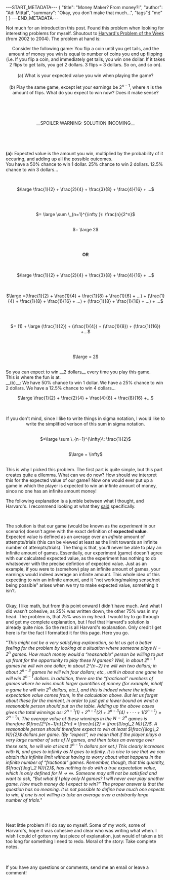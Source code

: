 ---START_METADATA---
{
  "title": "Money Maker? From money?!",
  "author": "Adi Mittal",
  "summary": "Okay, you don't make that much...",
  "tags":[
    "me"
  ]
}
---END_METADATA---
![]()

Not much for an introduction this post. Found this problem when looking for interesting problems for myself. Shoutout to <a href = "https://www.physics.harvard.edu/academics/undergrad/problems">Harvard's Problem of the Week</a> (from 2002 to 2004). The problem at hand is:

<center>

Consider the following game: You flip a coin until you get tails, and the amount of money you win is equal to number of coins you end up flipping (i.e. If you flip a coin, and immediately get tails, you win one dollar. If it takes 2 flips to get tails, you get 2 dollars. 3 flips = 3 dollars. So on, and so on).
<br><br>
(a) What is your expected value you win when playing the game?
<br><br>
(b) Play the same game, except let your earnings be $2^{n-1}$, where $n$ is the amount of flips. What do you expect to win now? Does it make sense?

</center>

<br><br><br>

<center>__SPOILER WARNING: SOLUTION INCOMING__</center>

<br><br><br>


__(a)__: Expected value is the amount you win, multiplied by the probability of it occuring, and adding up all the possible outcomes.
<br>
You have a 50% chance to win 1 dollar. 25% chance to win 2 dollars. 12.5% chance to win 3 dollars...

<br>
<center>

$\large \frac{1}{2} + \frac{2}{4} + \frac{3}{8} + \frac{4}{16} + ...$

<br><br>

$= \large \sum \_{n=1}^{\infty }\: \frac{n}{2^n}$
<br><br>

$= \large 2$

<br><br>

__OR__

<br><br>
$\large \frac{1}{2} + \frac{2}{4} + \frac{3}{8} + \frac{4}{16} + ...$

<br><br>
$\large =(\frac{1}{2} + \frac{1}{4} + \frac{1}{8} + \frac{1}{6} + ...) + (\frac{1}{4} + \frac{1}{8} + \frac{1}{16} + ...) + (\frac{1}{8} + \frac{1}{16} + ...) + ...$

<br><br>

$= (1) + \large (\frac{1}{2}) + (\frac{1}{4}) + (\frac{1}{8}) + (\frac{1}{16}) +...$

<br><br>

$\large = 2$
</center>
<br>
So you can expect to win __2 dollars__ every time you play this game.

<br>
This is where the fun is at.

<br>
__(b)__: We have 50% chance to win 1 dollar. We have a 25% chance to win 2 dollars. We have a 12.5% chance to win 4 dollars...
<br>
<center>

$\large \frac{1}{2} + \frac{2}{4} + \frac{4}{8} + \frac{8}{16} +...$

<br><br>
If you don't mind, since I like to write things in sigma notation, I would like to write the simplified verison of this sum in sigma notation.
<br><br>

$=\large \sum \_{n=1}^{\infty}\: \frac{1}{2}$
<br><br>

$\large = \infty$

</center>
<br>
This is why I picked this problem. The first part is quite simple, but this part creates quite a dilemma. What can we do now? How should we interpret this for the expected value of our game? Now one would ever put up a game in which the player is expected to win an infinte amount of money, since no one has an infinite amount money!
<br>

The following explanation is a jumble between what I thought, and Harvard's. I recommend looking at what they <a href = "https://www.physics.harvard.edu/uploads/files/undergrad/probweek/sol6.pdf">said</a> specifically.

<br>

The solution is that our game (would be known as the _experiment_ in our scenario) doesn't agree with the exact definition of __expected value__. Expected value is defined as an average over an _infinite_ amount of attempts/trials (this can be viewed at least as the limit towards an infinite number of attempts/trials). The thing is that, you'll never be able to play an infinite amount of games. Essentially, our experiment (game) doesn't agree with our calculated expected value, as the experiment has nothing to do whatsoever with the precise defintion of expected value. Just as an example, if you were to (somehow) play an infinite amount of games, your earnings would indeed average an infinite amount. This whole idea of this expecting to win an infinite amount, and it "not working/making sense/not being possible" arises when we try to make expected value, something it isn't.

<br> Okay, I like math, but from this point onward I didn't have much. And what I did wasn't cohesive, as 25% was written down, the other 75% was in my head. The problem is, that 75% _was_ in my head. I would try to go through and get my complete explanation, but I feel that Harvard's solution is already quite nice. So the rest is all Harvard's explanation. Only credit I get here is for the fact I formatted it for this page. Here you go.<br>

"*This might not be a very satisfying explanation, so let us get a better feeling for the problem by looking at a situation where someone plays $N = 2^n$ games. How much money would a “reasonable” person be willing to put up front for the opportunity to play these N games? Well, in about $2^{n−1}$ games he will win one dollar; in about 2^{n−2} he will win two dollars; in about $2^{n−3}$ games he will win four dollars; etc., until in about one game he will win $2^{n−1}$ dollars. In addition, there are the “fractional” numbers of games where he wins much larger quantities of money (for example, inhalf a game he will win $2^n$ dollars, etc.), and this is indeed where the infinite expectation value comes from, in the calculation above. But let us forget about these for the moment, in order to just get a lower bound on what a reasonable person should put on the table. Adding up the above cases gives the total winnings as: $2^{n−1}(1) + 2^{n−2}(2) + 2^{n−3}(4) +· · ·+ 1(2^{n−1}) = 2^{n−1}n$. The average value of these winnings in the $N = 2^n$ games is therefore $\frac{2^{n−1}n}{2^n} = \frac{n}{2} = \frac{(\log\_2 N)}{2}$. A reasonable person should therefore expect to win at least $\frac{(\log\_2 N)}{2}$ dollars per game. (By “expect”, we mean that if the player plays a very large number of sets of $N$ games, and then takes an average over these sets, he will win at least $2^{n−1}n$ dollars per set.) This clearly increases with $N$, and goes to infinity as $N$ goes to infinity. It is nice to see that we can obtain this infinite limit without having to worry about what happens in the infinite number of “fractional” games. Remember, though, that this quantity, $\frac{(\log\_2 N)}{2}$, has nothing to do with a true expectation value, which is only defined for $N → ∞$. Someone may still not be satisfied and want to ask, “But what if I play only $N$ games? I will never ever play another game. How much money do I expect to win?” The proper answer is that the question has no meaning. It is not possible to define how much one expects to win, if one is not willing to take an average over a arbitrarily large number of trials.*"



<br><br>

Neat little problem if I do say so myself. Some of my work, some of Harvard's, hope it was cohesive and clear who was writing what when. I wish I could of gotten my last piece of explanation, just would of taken a bit too long for something I need to redo. Moral of the story: Take complete notes.


<br><br>
If you have any questions or comments, send me an email or leave a comment!
